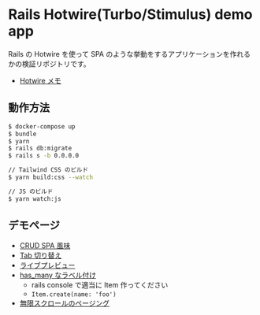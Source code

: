 # Rails Hotwire(Turbo/Stimulus) demo app

Rails の Hotwire を使って SPA のような挙動をするアプリケーションを作れるかの検証リポジトリです。

- [Hotwire メモ](memo.md)

## 動作方法

```bash
$ docker-compose up
$ bundle
$ yarn
$ rails db:migrate
$ rails s -b 0.0.0.0

// Tailwind CSS のビルド
$ yarn build:css --watch

// JS のビルド
$ yarn watch:js
```

## デモページ

- [CRUD SPA 風味](http://localhost:3000/articles)
- [Tab 切り替え](http://localhost:3000/tabs)
- [ライブプレビュー](http://localhost:3000/pages/new)
- [has_many なラベル付け](http://localhost:3000/items/1)
  - rails console で適当に Item 作ってください
  - `Item.create(name: 'foo')`
- [無限スクロールのページング](http://localhost:3000/infinite_scrolls)
